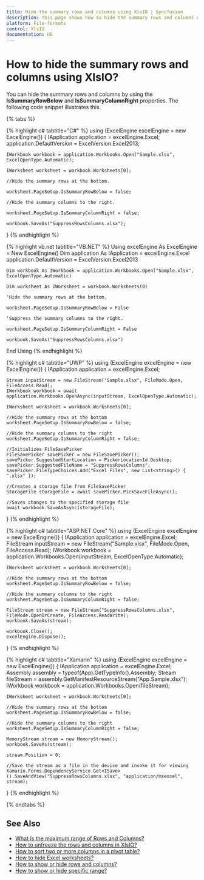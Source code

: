 ```yaml
---
title: Hide the summary rows and columns using XlsIO | Syncfusion
description: This page shows how to hide the summary rows and columns using Syncfusion .NET Excel library (XlsIO).
platform: File-formats
control: XlsIO
documentation: UG
---
```


# How to hide the summary rows and columns using XlsIO?

You can hide the summary rows and columns by using the **IsSummaryRowBelow** and **IsSummaryColumnRight** properties. The following code snippet illustrates this.

{% tabs %}  

{% highlight c# tabtitle="C#" %}
using (ExcelEngine excelEngine = new ExcelEngine())
{
    IApplication application = excelEngine.Excel;
    application.DefaultVersion = ExcelVersion.Excel2013;

    IWorkbook workbook = application.Workbooks.Open("Sample.xlsx", ExcelOpenType.Automatic);

    IWorksheet worksheet = workbook.Worksheets[0];

    //Hide the summary rows at the bottom.

    worksheet.PageSetup.IsSummaryRowBelow = false;

    //Hide the summary columns to the right.

    worksheet.PageSetup.IsSummaryColumnRight = false;

    workbook.SaveAs("SuppressRowsColumns.xlsx");
}
{% endhighlight %}

{% highlight vb.net tabtitle="VB.NET" %}
Using excelEngine As ExcelEngine = New ExcelEngine()
    Dim application As IApplication = excelEngine.Excel
    application.DefaultVersion = ExcelVersion.Excel2013

    Dim workbook As IWorkbook = application.Workbooks.Open("Sample.xlsx", ExcelOpenType.Automatic)

    Dim worksheet As IWorksheet = workbook.Worksheets(0)

    'Hide the summary rows at the bottom.

    worksheet.PageSetup.IsSummaryRowBelow = False

    'Suppress the summary columns to the right.

    worksheet.PageSetup.IsSummaryColumnRight = False

    workbook.SaveAs("SuppressRowsColumns.xlsx")
End Using
{% endhighlight %}

{% highlight c# tabtitle="UWP" %}
using (ExcelEngine excelEngine = new ExcelEngine())
{
    IApplication application = excelEngine.Excel;

    Stream inputStream = new FileStream("Sample.xlsx", FileMode.Open, FileAccess.Read);
    IWorkbook workbook = await application.Workbooks.OpenAsync(inputStream, ExcelOpenType.Automatic);

    IWorksheet worksheet = workbook.Worksheets[0];

    //Hide the summary rows at the bottom
    worksheet.PageSetup.IsSummaryRowBelow = false;

    //Hide the summary columns to the right
    worksheet.PageSetup.IsSummaryColumnRight = false;

    //Initializes FileSavePicker
    FileSavePicker savePicker = new FileSavePicker();
    savePicker.SuggestedStartLocation = PickerLocationId.Desktop;
    savePicker.SuggestedFileName = "SuppressRowsColumns";
    savePicker.FileTypeChoices.Add("Excel Files", new List<string>() { ".xlsx" });

    //Creates a storage file from FileSavePicker
    StorageFile storageFile = await savePicker.PickSaveFileAsync();

    //Saves changes to the specified storage file
    await workbook.SaveAsAsync(storageFile);
}
{% endhighlight %}

{% highlight c# tabtitle="ASP.NET Core" %}
using (ExcelEngine excelEngine = new ExcelEngine())
{
    IApplication application = excelEngine.Excel;
    FileStream inputStream = new FileStream("Sample.xlsx", FileMode.Open, FileAccess.Read);
    IWorkbook workbook = application.Workbooks.Open(inputStream, ExcelOpenType.Automatic);

    IWorksheet worksheet = workbook.Worksheets[0];

    //Hide the summary rows at the bottom
    worksheet.PageSetup.IsSummaryRowBelow = false;

    //Hide the summary columns to the right
    worksheet.PageSetup.IsSummaryColumnRight = false;

    FileStream stream = new FileStream("SuppressRowsColumns.xlsx", FileMode.OpenOrCreate, FileAccess.ReadWrite);
    workbook.SaveAs(stream);

    workbook.Close();
    excelEngine.Dispose();
}
{% endhighlight %}

{% highlight c# tabtitle="Xamarin" %}
using (ExcelEngine excelEngine = new ExcelEngine())
{
    IApplication application = excelEngine.Excel;
    Assembly assembly = typeof(App).GetTypeInfo().Assembly;
    Stream fileStream = assembly.GetManifestResourceStream("App.Sample.xlsx");
    IWorkbook workbook = application.Workbooks.Open(fileStream);

    IWorksheet worksheet = workbook.Worksheets[0];

    //Hide the summary rows at the bottom
    worksheet.PageSetup.IsSummaryRowBelow = false;

    //Hide the summary columns to the right
    worksheet.PageSetup.IsSummaryColumnRight = false;

    MemoryStream stream = new MemoryStream();
    workbook.SaveAs(stream);

    stream.Position = 0;

    //Save the stream as a file in the device and invoke it for viewing
    Xamarin.Forms.DependencyService.Get<ISave>().SaveAndView("SuppressRowsColumns.xlsx", "application/msexcel", stream);
}
{% endhighlight %}

  {% endtabs %}  

## See Also

* [What is the maximum range of Rows and Columns?](https://help.syncfusion.com/file-formats/xlsio/faqs/what-is-the-maximum-range-of-rows-and-columns)
* [How to unfreeze the rows and columns in XlsIO?](https://help.syncfusion.com/file-formats/xlsio/faqs/how-to-unfreeze-the-rows-and-columns-in-xlsio)
* [How to sort two or more columns in a pivot table?](https://help.syncfusion.com/file-formats/xlsio/faqs/how-to-sort-two-or-more-columns-in-a-pivot-table)
* [How to hide Excel worksheets?](https://help.syncfusion.com/file-formats/xlsio/migrate-from-office-automation-to-syncfusion-xlsio/hide-excel-worksheets)
* [How to show or hide rows and columns?](https://help.syncfusion.com/file-formats/xlsio/worksheet-rows-and-columns-manipulation#show-or-hide-rows-and-columns)
* [How to show or hide specific range?](https://help.syncfusion.com/file-formats/xlsio/worksheet-rows-and-columns-manipulation#show-or-hide-specific-range)
